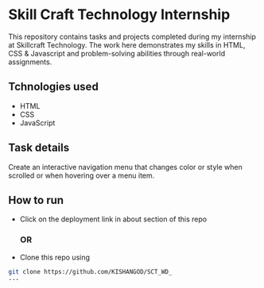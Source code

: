 # Skill Craft Technology Internship
This repository contains tasks and projects completed during my internship at Skillcraft Technology. The work here demonstrates my skills in HTML, CSS & Javascript and problem-solving abilities through real-world assignments.
## Tchnologies used
* HTML
* CSS
* JavaScript
## Task details

Create an interactive navigation menu that changes
color or style when scrolled or
when hovering over a menu
item.

## How to run
* Click on the deployment link in about section of this repo
  ### OR
* Clone this repo using
 ```bash 
git clone https://github.com/KISHANGOD/SCT_WD_
---
